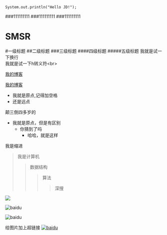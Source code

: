     System.out.println("Hello JD!");

###111111111
###111111111
###111111111


# SMSR
#一级标题
##二级标题
###三级标题
####四级标题
#####五级标题
我就是试一下换行<br>
我就是试一下h转义符\<br>

[我的博客](http://www.sharper.cc)

[我的博客](http://www.sharper.cc "悬浮特效文字")


* 我就是原点,记得加空格
* 还是远点



颠三倒四多岁的
* 我就是原点，但是有区别
   * 你猜到了吗
     * 哈哈，就是这样 


我是缩进
>我是计算机
>>数据结构
>>>算法
>>>>深搜

![](http://www.baidu.com/img/bdlogo.gif) 

![baidu](http://www.baidu.com/img/bdlogo.gif)  

![baidu](http://www.baidu.com/img/bdlogo.gif "百度logo") 

给图片加上超链接
[![baidu]](http://baidu.com)


[baidu]:http://www.baidu.com/img/bdlogo.gif "百度Logo"  

